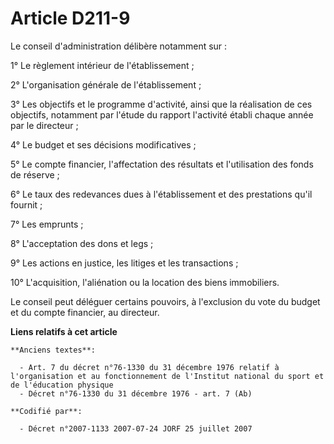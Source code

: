 # Article D211-9

Le conseil d'administration délibère notamment sur :

1° Le règlement intérieur de l'établissement ;

2° L'organisation générale de l'établissement ;

3° Les objectifs et le programme d'activité, ainsi que la réalisation de ces objectifs, notamment par l'étude du rapport
l'activité établi chaque année par le directeur ;

4° Le budget et ses décisions modificatives ;

5° Le compte financier, l'affectation des résultats et l'utilisation des fonds de réserve ;

6° Le taux des redevances dues à l'établissement et des prestations qu'il fournit ;

7° Les emprunts ;

8° L'acceptation des dons et legs ;

9° Les actions en justice, les litiges et les transactions ;

10° L'acquisition, l'aliénation ou la location des biens immobiliers.

Le conseil peut déléguer certains pouvoirs, à l'exclusion du vote du budget et du compte financier, au directeur.

**Liens relatifs à cet article**

	**Anciens textes**:

	  - Art. 7 du décret n°76-1330 du 31 décembre 1976 relatif à l'organisation et au fonctionnement de l'Institut national du sport et de l'éducation physique
	  - Décret n°76-1330 du 31 décembre 1976 - art. 7 (Ab)

	**Codifié par**:

	  - Décret n°2007-1133 2007-07-24 JORF 25 juillet 2007
